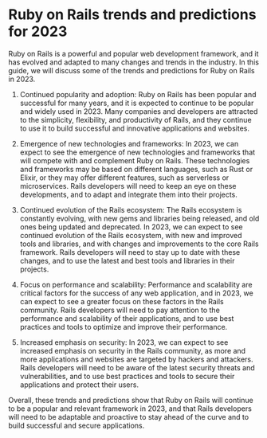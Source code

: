 # Ruby on Rails trends and predictions for 2023

Ruby on Rails is a powerful and popular web development framework, and it has evolved and adapted to many changes and trends in the industry. In this guide, we will discuss some of the trends and predictions for Ruby on Rails in 2023.

1.  Continued popularity and adoption: Ruby on Rails has been popular and successful for many years, and it is expected to continue to be popular and widely used in 2023. Many companies and developers are attracted to the simplicity, flexibility, and productivity of Rails, and they continue to use it to build successful and innovative applications and websites.
    
2.  Emergence of new technologies and frameworks: In 2023, we can expect to see the emergence of new technologies and frameworks that will compete with and complement Ruby on Rails. These technologies and frameworks may be based on different languages, such as Rust or Elixir, or they may offer different features, such as serverless or microservices. Rails developers will need to keep an eye on these developments, and to adapt and integrate them into their projects.
    
3.  Continued evolution of the Rails ecosystem: The Rails ecosystem is constantly evolving, with new gems and libraries being released, and old ones being updated and deprecated. In 2023, we can expect to see continued evolution of the Rails ecosystem, with new and improved tools and libraries, and with changes and improvements to the core Rails framework. Rails developers will need to stay up to date with these changes, and to use the latest and best tools and libraries in their projects.
    
4.  Focus on performance and scalability: Performance and scalability are critical factors for the success of any web application, and in 2023, we can expect to see a greater focus on these factors in the Rails community. Rails developers will need to pay attention to the performance and scalability of their applications, and to use best practices and tools to optimize and improve their performance.
    
5.  Increased emphasis on security: In 2023, we can expect to see increased emphasis on security in the Rails community, as more and more applications and websites are targeted by hackers and attackers. Rails developers will need to be aware of the latest security threats and vulnerabilities, and to use best practices and tools to secure their applications and protect their users.
    

Overall, these trends and predictions show that Ruby on Rails will continue to be a popular and relevant framework in 2023, and that Rails developers will need to be adaptable and proactive to stay ahead of the curve and to build successful and secure applications.